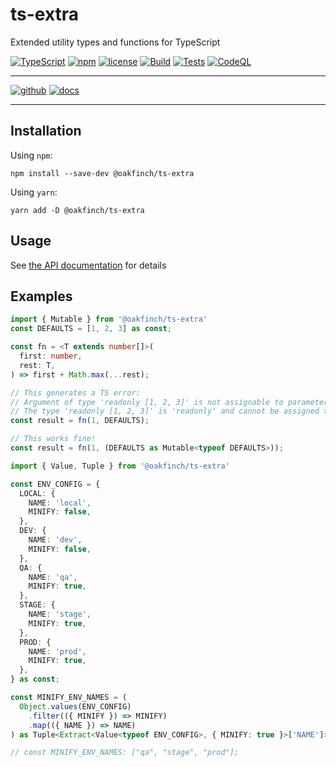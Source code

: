 # ts-extra

Extended utility types and functions for TypeScript

[![TypeScript](https://img.shields.io/badge/--3178C6?logo=typescript&logoColor=ffffff)](https://www.typescriptlang.org/)
[![npm](https://badgen.net/npm/v/@oakfinch/ts-extra)](https://npmjs.com/package/@oakfinch/ts-extra)
[![license](https://badgen.net/github/license/@oakfinch/ts-extra)](https://github.com/oakfinch/ts-extra/blob/main/LICENSE)
[![Build](https://github.com/oakfinch/ts-extra/actions/workflows/build.yml/badge.svg)](https://github.com/oakfinch/ts-extra/actions/workflows/build.yml)
[![Tests](https://github.com/oakfinch/ts-extra/actions/workflows/tests.yml/badge.svg)](https://github.com/oakfinch/ts-extra/actions/workflows/tests.yml)
[![CodeQL](https://github.com/oakfinch/ts-extra/actions/workflows/codeql-analysis.yml/badge.svg)](https://github.com/oakfinch/ts-extra/actions/workflows/codeql-analysis.yml)

------

[![github](https://badgen.net/badge/icon/github?icon=github&scale=2&label=)](https://github.com/oakfinch/ts-extra/)
[![docs](https://badgen.net/badge/%F0%9F%93%8B/documentation?scale=2)](https://oakfinch.github.io/ts-extra/modules.html)

------

## Installation

Using `npm`:

```
npm install --save-dev @oakfinch/ts-extra
```

Using `yarn`:

```
yarn add -D @oakfinch/ts-extra
```

## Usage

See [the API documentation](https://oakfinch.github.io/ts-extra/modules.html) for details

## Examples

```TypeScript
import { Mutable } from '@oakfinch/ts-extra'
const DEFAULTS = [1, 2, 3] as const;

const fn = <T extends number[]>(
  first: number,
  rest: T,
) => first + Math.max(...rest);

// This generates a TS error:
// Argument of type 'readonly [1, 2, 3]' is not assignable to parameter of type 'number[]'.
// The type 'readonly [1, 2, 3]' is 'readonly' and cannot be assigned to the mutable type 'number[]'.
const result = fn(1, DEFAULTS);

// This works fine!
const result = fn(1, (DEFAULTS as Mutable<typeof DEFAULTS>));
```

```TypeScript
import { Value, Tuple } from '@oakfinch/ts-extra'

const ENV_CONFIG = {
  LOCAL: {
    NAME: 'local',
    MINIFY: false,
  },
  DEV: {
    NAME: 'dev',
    MINIFY: false,
  },
  QA: {
    NAME: 'qa',
    MINIFY: true,
  },
  STAGE: {
    NAME: 'stage',
    MINIFY: true,
  },
  PROD: {
    NAME: 'prod',
    MINIFY: true,
  },
} as const;

const MINIFY_ENV_NAMES = (
  Object.values(ENV_CONFIG)
    .filter(({ MINIFY }) => MINIFY)
    .map(({ NAME }) => NAME)
) as Tuple<Extract<Value<typeof ENV_CONFIG>, { MINIFY: true }>['NAME']>;

// const MINIFY_ENV_NAMES: ["qa", "stage", "prod"];
```

